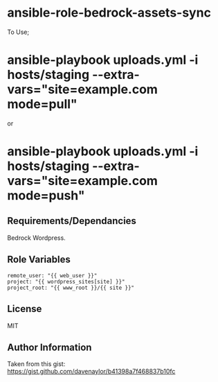 ansible-role-bedrock-assets-sync
================================

To Use;

# ansible-playbook uploads.yml -i hosts/staging --extra-vars="site=example.com mode=pull"

or

# ansible-playbook uploads.yml -i hosts/staging --extra-vars="site=example.com mode=push"

Requirements/Dependancies
-------------------------

Bedrock Wordpress.

Role Variables
--------------

	remote_user: "{{ web_user }}"
	project: "{{ wordpress_sites[site] }}"
	project_root: "{{ www_root }}/{{ site }}"


License
-------

MIT

Author Information
------------------

Taken from this gist: https://gist.github.com/davenaylor/b41398a7f468837b10fc
